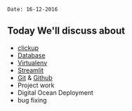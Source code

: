 `Date: 16-12-2016`

## Today We'll discuss about

- [clickup](https://app.clickup.com/)
- [Database](https://dbdiagram.io/)
- [Virtualenv](https://virtualenv.pypa.io/en/latest/)
- [Streamlit](https://streamlit.io)
- [Git](https://git-scm.com/) & [Github](https://github.com/)
- Project work
- Digital Ocean Deployment
- bug fixing
